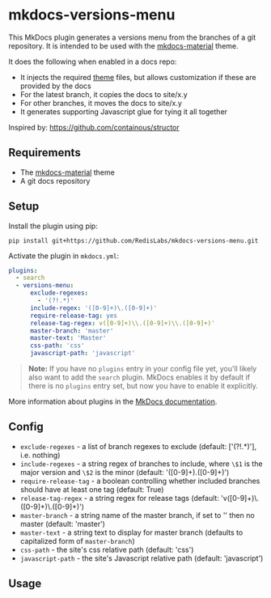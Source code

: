 # mkdocs-versions-menu

This MkDocs plugin generates a versions menu from the branches of a git repository. It is intended to be used with the [mkdocs-material](https://github.com/squidfunk/mkdocs-material) theme.

It does the following when enabled in a docs repo:

* It injects the required [theme](mkdocs_versions_menu/theme) files, but allows customization if these are provided by the docs
* For the latest branch, it copies the docs to site/x.y
* For other branches, it moves the docs to site/x.y
* It generates supporting Javascript glue for tying it all together

Inspired by: https://github.com/containous/structor

## Requirements

* The [mkdocs-material](https://github.com/squidfunk/mkdocs-material) theme
* A git docs repository

## Setup

Install the plugin using pip:

`pip install git+https://github.com/RedisLabs/mkdocs-versions-menu.git`

Activate the plugin in `mkdocs.yml`:
```yaml
plugins:
  - search
  - versions-menu:
      exclude-regexes:
        - '(?!.*)'
      include-regex: '([0-9]+)\.([0-9]+)'
      require-release-tag: yes
      release-tag-regex: v([0-9]+)\\.([0-9]+)\\.([0-9]+)'
      master-branch: 'master'
      master-text: 'Master'
      css-path: 'css'
      javascript-path: 'javascript'
```

> **Note:** If you have no `plugins` entry in your config file yet, you'll likely also want to add the `search` plugin. MkDocs enables it by default if there is no `plugins` entry set, but now you have to enable it explicitly.

More information about plugins in the [MkDocs documentation](https://www.mkdocs.org/user-guide/plugins/).

## Config

* `exclude-regexes` - a list of branch regexes to exclude (default: ['(?!.*)'], i.e. nothing)
* `include-regexes` - a string regex of branches to include, where `\$1` is the major version and `\$2` is the minor (default: '([0-9]+)\.([0-9]+)')
* `require-release-tag` - a boolean controlling whether included branches should have at least one tag (default: True)
* `release-tag-regex` - a string regex for release tags (default: 'v([0-9]+)\\.([0-9]+)\\.([0-9]+)')
* `master-branch` - a string name of the master branch, if set to '' then no master (default: 'master')
* `master-text` - a string text to display for master branch (defaults to capitalized form of `master-branch`)
* `css-path` - the site's css relative path (default: 'css')
* `javascript-path` - the site's Javascript relative path (default: 'javascript')

## Usage
